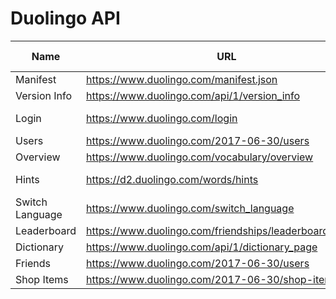 # Duolingo API

| Name            | URL                                                         | Query Parameter                                        | Body                             | Required Auth |
| --------------- | ----------------------------------------------------------- | ------------------------------------------------------ | -------------------------------- | ------------- |
| Manifest        | <https://www.duolingo.com/manifest.json>                    | -                                                      | -                                | NO            |
| Version Info    | <https://www.duolingo.com/api/1/version_info>               | -                                                      | -                                | NO            |
| Login           | <https://www.duolingo.com/login>                            | ?login={username or email}&password={password}         | -                                | NO            |
| Users           | <https://www.duolingo.com/2017-06-30/users>                 | /{userid}                                              | -                                | YES           |
| Overview        | <https://www.duolingo.com/vocabulary/overview>              | -                                                      | -                                | YES           |
| Hints           | <https://d2.duolingo.com/words/hints>                       | /{learningLanguage}/{formLanguage}?sentence={sentence} | -                                | YES           |
| Switch Language | <https://www.duolingo.com/switch_language>                  | -                                                      | from_language, learning_language | YES           |
| Leaderboard     | <https://www.duolingo.com/friendships/leaderboard_activity> | -                                                      | -                                | YES           |
| Dictionary      | <https://www.duolingo.com/api/1/dictionary_page>            | ?lexeme_id={lexemeId}                                  | -                                | YES           |
| Friends         | <https://www.duolingo.com/2017-06-30/users>                 | /{userId}/subscriptions                                | -                                | YES           |
| Shop Items      | <https://www.duolingo.com/2017-06-30/shop-items>            | -                                                      | -                                | YES           |
